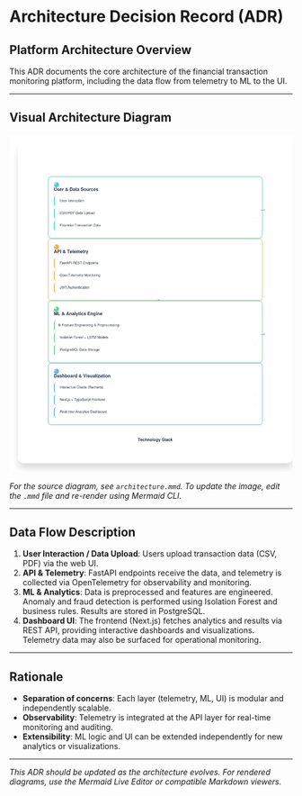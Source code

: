 # Architecture Decision Record (ADR)

## Platform Architecture Overview

This ADR documents the core architecture of the financial transaction monitoring platform, including the data flow from telemetry to ML to the UI.

---

## Visual Architecture Diagram

![Platform Architecture](architecture.png)

*For the source diagram, see `architecture.mmd`. To update the image, edit the `.mmd` file and re-render using Mermaid CLI.*

---

## Data Flow Description

1. **User Interaction / Data Upload**: Users upload transaction data (CSV, PDF) via the web UI.
2. **API & Telemetry**: FastAPI endpoints receive the data, and telemetry is collected via OpenTelemetry for observability and monitoring.
3. **ML & Analytics**: Data is preprocessed and features are engineered. Anomaly and fraud detection is performed using Isolation Forest and business rules. Results are stored in PostgreSQL.
4. **Dashboard UI**: The frontend (Next.js) fetches analytics and results via REST API, providing interactive dashboards and visualizations. Telemetry data may also be surfaced for operational monitoring.

---

## Rationale
- **Separation of concerns**: Each layer (telemetry, ML, UI) is modular and independently scalable.
- **Observability**: Telemetry is integrated at the API layer for real-time monitoring and auditing.
- **Extensibility**: ML logic and UI can be extended independently for new analytics or visualizations.

---

*This ADR should be updated as the architecture evolves. For rendered diagrams, use the Mermaid Live Editor or compatible Markdown viewers.*
